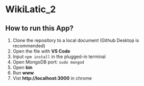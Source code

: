 # WikiLatic_2
## How to run this App?
1. Clone the repository to a local document (Github Desktop is recommended)
2. Open the file with **VS Code**
3. Input `npm install` in the plugged-in terminal
4. Open MongoDB port: `sudo mongod`
4. Open **bin**
5. Run **www**
6. Vist **http://localhost:3000** in chrome
